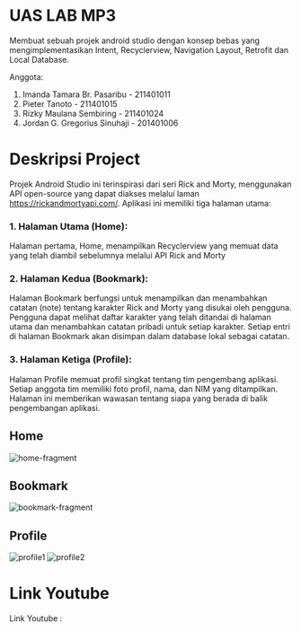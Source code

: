 # UAS LAB MP3		
Membuat sebuah projek android studio dengan konsep bebas yang mengimplementasikan Intent, Recyclerview, Navigation Layout, Retrofit dan Local Database.		

Anggota:		

1. Imanda Tamara Br. Pasaribu - 211401011		
2. Pieter Tanoto - 211401015		
3.  Rizky Maulana Sembiring - 211401024		
4. Jordan G. Gregorius Sinuhaji - 201401006

# Deskripsi Project

Projek Android Studio ini terinspirasi dari seri Rick and Morty, menggunakan API open-source yang dapat diakses melalui laman https://rickandmortyapi.com/. Aplikasi ini memiliki tiga halaman utama:

### 1. Halaman Utama (Home):

Halaman pertama, Home, menampilkan Recyclerview yang memuat data yang telah diambil sebelumnya melalui API Rick and Morty


### 2. Halaman Kedua (Bookmark):

Halaman Bookmark berfungsi untuk menampilkan dan menambahkan catatan (note) tentang karakter Rick and Morty yang disukai oleh pengguna. Pengguna dapat melihat daftar karakter yang telah ditandai di halaman utama dan menambahkan catatan pribadi untuk setiap karakter. Setiap entri di halaman Bookmark akan disimpan dalam database lokal sebagai catatan.


### 3. Halaman Ketiga (Profile):

Halaman Profile memuat profil singkat tentang tim pengembang aplikasi. Setiap anggota tim memiliki foto profil, nama, dan NIM yang ditampilkan. Halaman ini memberikan wawasan tentang siapa yang berada di balik pengembangan aplikasi.


## Home
![home-fragment](https://github.com/Pieter-T-211401015/UAS-MP3/blob/8f2017a7c26d40843c2e619b177d057479c33f16/Home.png)

## Bookmark
![bookmark-fragment](https://github.com/Pieter-T-211401015/UAS-MP3/blob/8f2017a7c26d40843c2e619b177d057479c33f16/Bookmark.png)

## Profile
![profile1](https://github.com/Pieter-T-211401015/UAS-MP3/blob/8f2017a7c26d40843c2e619b177d057479c33f16/Profile_1.png)
![profile2](https://github.com/Pieter-T-211401015/UAS-MP3/blob/8f2017a7c26d40843c2e619b177d057479c33f16/Profile_2.png)


# Link Youtube
Link Youtube : 
